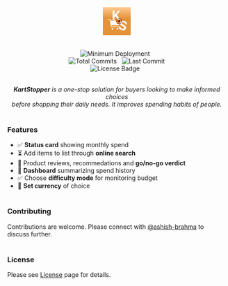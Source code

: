 
<div align="center">
  <!--  Brand logo -->
  <img src="KartStopper/Assets.xcassets/AppIcon.appiconset/KS_light.png" width="64px" height="64px"
       alt="App icon image with an orange background containing a blood red pause button surrounded by a cart symbol, initials K and S.">
  <br/><br/> <!--  Line break -->
  
  <!--  Badges -->
  <img alt="Minimum Deployment" src="https://img.shields.io/badge/minimum_deployment-18.0-orange"> &nbsp;  
  <img alt="Total Commits" src="https://img.shields.io/github/commit-activity/t/ashish-brahma/KartStopper"> &nbsp;
  <img alt="Last Commit" src="https://img.shields.io/github/last-commit/ashish-brahma/KartStopper"> <br/>
  <img alt="License Badge" src="https://img.shields.io/github/license/ashish-brahma/KartStopper"> &nbsp; 
  <a alt="Social Badge" href="https://img.shields.io/badge/LinkedIn-Follow_us-blue?style=social&labelColor=black&color=%230969da"></a>
  <br/><br/> <!--  Line break -->

  <i> <b>KartStopper</b> is a one-stop solution for buyers looking to make informed choices <br/>
      before shopping their daily needs. It improves spending habits of people. </i>
  <br/><br/> <!--  Line break -->
</div> <!--  End of div -->

### Features

- ✅ **Status card** showing monthly spend
- ⏳ Add items to list through **online search**
- 🚧 Product reviews, recommedations and **go/no-go verdict**
- 🚧 **Dashboard** summarizing spend history
- ✅ Choose **difficulty mode** for monitoring budget
- 🚧 **Set currency** of choice
<br/><br/>

### Contributing

Contributions are welcome. Please connect with [@ashish-brahma](https://github.com/ashish-brahma) to discuss further.
<br/><br/>

### License

Please see [License](https://github.com/ashish-brahma/KartStopper/tree/main?tab=BSD-3-Clause-1-ov-file) page for details.
